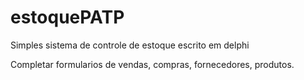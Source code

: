 # estoquePATP
Simples sistema de controle de estoque escrito em delphi

Completar formularios de vendas, compras, fornecedores, produtos.
